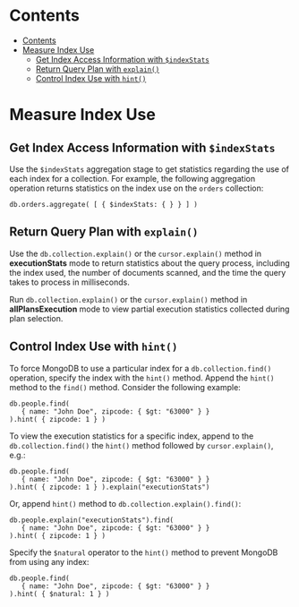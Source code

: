 # Contents

- [Contents](#contents)
- [Measure Index Use](#measure-index-use)
  - [Get Index Access Information with `$indexStats`](#get-index-access-information-with-indexstats)
  - [Return Query Plan with `explain()`](#return-query-plan-with-explain)
  - [Control Index Use with `hint()`](#control-index-use-with-hint)

# Measure Index Use

## Get Index Access Information with `$indexStats`

Use the `$indexStats` aggregation stage to get statistics regarding the use of each index for a collection. For example, the following aggregation operation returns statistics on the index use on the `orders` collection:

```
db.orders.aggregate( [ { $indexStats: { } } ] )
```

## Return Query Plan with `explain()`

Use the `db.collection.explain()` or the `cursor.explain()` method in **executionStats** mode to return statistics about the query process, including the index used, the number of documents scanned, and the time the query takes to process in milliseconds.

Run `db.collection.explain()` or the `cursor.explain()` method in **allPlansExecution** mode to view partial execution statistics collected during plan selection.

## Control Index Use with `hint()`

To force MongoDB to use a particular index for a `db.collection.find()` operation, specify the index with the `hint()` method. Append the `hint()` method to the `find()` method. Consider the following example:

```
db.people.find(
   { name: "John Doe", zipcode: { $gt: "63000" } }
).hint( { zipcode: 1 } )
```

To view the execution statistics for a specific index, append to the `db.collection.find()` the `hint()` method followed by `cursor.explain()`, e.g.:

```
db.people.find(
   { name: "John Doe", zipcode: { $gt: "63000" } }
).hint( { zipcode: 1 } ).explain("executionStats")
```

Or, append `hint()` method to `db.collection.explain().find()`:

```
db.people.explain("executionStats").find(
   { name: "John Doe", zipcode: { $gt: "63000" } }
).hint( { zipcode: 1 } )
```

Specify the `$natural` operator to the `hint()` method to prevent MongoDB from using any index:

```
db.people.find(
   { name: "John Doe", zipcode: { $gt: "63000" } }
).hint( { $natural: 1 } )
```

